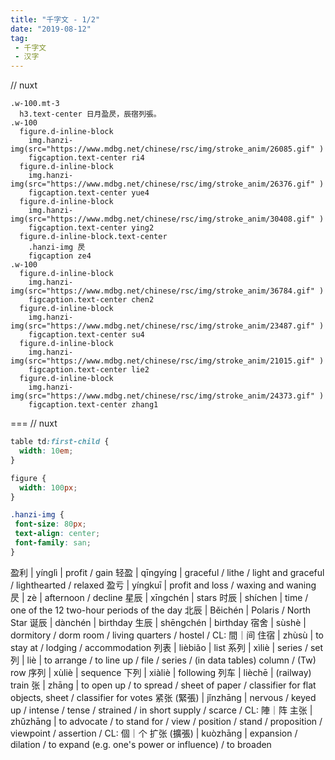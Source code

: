```yaml
---
title: "千字文 - 1/2"
date: "2019-08-12"
tag: 
 - 千字文
 - 汉字
---
```

// nuxt

```pug
.w-100.mt-3
  h3.text-center 日月盈昃，辰宿列張。
.w-100
  figure.d-inline-block
    img.hanzi-img(src="https://www.mdbg.net/chinese/rsc/img/stroke_anim/26085.gif" )
    figcaption.text-center ri4
  figure.d-inline-block
    img.hanzi-img(src="https://www.mdbg.net/chinese/rsc/img/stroke_anim/26376.gif" )
    figcaption.text-center yue4
  figure.d-inline-block
    img.hanzi-img(src="https://www.mdbg.net/chinese/rsc/img/stroke_anim/30408.gif" )
    figcaption.text-center ying2
  figure.d-inline-block.text-center
    .hanzi-img 昃
    figcaption ze4
.w-100
  figure.d-inline-block
    img.hanzi-img(src="https://www.mdbg.net/chinese/rsc/img/stroke_anim/36784.gif" )
    figcaption.text-center chen2
  figure.d-inline-block
    img.hanzi-img(src="https://www.mdbg.net/chinese/rsc/img/stroke_anim/23487.gif" )
    figcaption.text-center su4
  figure.d-inline-block
    img.hanzi-img(src="https://www.mdbg.net/chinese/rsc/img/stroke_anim/21015.gif" )
    figcaption.text-center lie2
  figure.d-inline-block
    img.hanzi-img(src="https://www.mdbg.net/chinese/rsc/img/stroke_anim/24373.gif" )
    figcaption.text-center zhang1
```

===
// nuxt

```css
table td:first-child {
  width: 10em;
}

figure {
  width: 100px;
}

.hanzi-img {
 font-size: 80px;
 text-align: center;
 font-family: san;
}
```

盈利 | yínglì | profit / gain
轻盈 | qīngyíng | graceful / lithe / light and graceful / lighthearted / relaxed
盈亏 | yíngkuī | profit and loss / waxing and waning
昃 | zè | afternoon / decline
星辰 | xīngchén | stars
时辰 | shíchen | time / one of the 12 two-hour periods of the day
北辰 | Běichén | Polaris / North Star
诞辰 | dànchén | birthday
生辰 | shēngchén | birthday
宿舍 | sùshè | dormitory / dorm room / living quarters / hostel / CL: 間｜间
住宿 | zhùsù | to stay at / lodging / accommodation
列表 | lièbiǎo | list
系列 | xìliè | series / set
列 | liè | to arrange / to line up / file / series / (in data tables) column / (Tw) row
序列 | xùliè | sequence
下列 | xiàliè | following
列车 | lièchē | (railway) train
张 | zhāng | to open up / to spread / sheet of paper / classifier for flat objects, sheet / classifier for votes
紧张 (緊張) | jǐnzhāng | nervous / keyed up / intense / tense / strained / in short supply / scarce / CL: 陣｜阵
主张 | zhǔzhāng | to advocate / to stand for / view / position / stand / proposition / viewpoint / assertion / CL: 個｜个
扩张 (擴張) | kuòzhāng | expansion / dilation / to expand (e.g. one's power or influence) / to broaden
